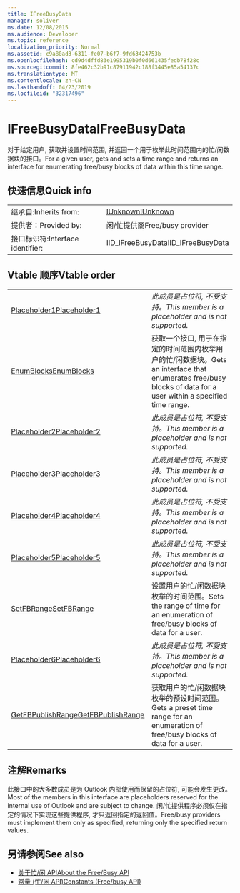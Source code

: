 ```yaml
---
title: IFreeBusyData
manager: soliver
ms.date: 12/08/2015
ms.audience: Developer
ms.topic: reference
localization_priority: Normal
ms.assetid: c9a80ad3-6311-fe07-b6f7-9fd63424753b
ms.openlocfilehash: cd9d4dffd83e1995319b0f0d661435fedb78f28c
ms.sourcegitcommit: 8fe462c32b91c87911942c188f3445e85a54137c
ms.translationtype: MT
ms.contentlocale: zh-CN
ms.lasthandoff: 04/23/2019
ms.locfileid: "32317496"
---
```

# <a name="ifreebusydata"></a><span data-ttu-id="86685-102">IFreeBusyData</span><span class="sxs-lookup"><span data-stu-id="86685-102">IFreeBusyData</span></span>

<span data-ttu-id="86685-103">对于给定用户, 获取并设置时间范围, 并返回一个用于枚举此时间范围内的忙/闲数据块的接口。</span><span class="sxs-lookup"><span data-stu-id="86685-103">For a given user, gets and sets a time range and returns an interface for enumerating free/busy blocks of data within this time range.</span></span>
  
## <a name="quick-info"></a><span data-ttu-id="86685-104">快速信息</span><span class="sxs-lookup"><span data-stu-id="86685-104">Quick info</span></span>

|||
|:-----|:-----|
|<span data-ttu-id="86685-105">继承自:</span><span class="sxs-lookup"><span data-stu-id="86685-105">Inherits from:</span></span>  <br/> |[<span data-ttu-id="86685-106">IUnknown</span><span class="sxs-lookup"><span data-stu-id="86685-106">IUnknown</span></span>](https://msdn.microsoft.com/library/33f1d79a-33fc-4ce5-a372-e08bda378332%28Office.15%29.aspx) <br/> |
|<span data-ttu-id="86685-107">提供者：</span><span class="sxs-lookup"><span data-stu-id="86685-107">Provided by:</span></span>  <br/> |<span data-ttu-id="86685-108">闲/忙提供商</span><span class="sxs-lookup"><span data-stu-id="86685-108">Free/busy provider</span></span>  <br/> |
|<span data-ttu-id="86685-109">接口标识符:</span><span class="sxs-lookup"><span data-stu-id="86685-109">Interface identifier:</span></span>  <br/> |<span data-ttu-id="86685-110">IID_IFreeBusyData</span><span class="sxs-lookup"><span data-stu-id="86685-110">IID_IFreeBusyData</span></span>  <br/> |
   
## <a name="vtable-order"></a><span data-ttu-id="86685-111">Vtable 顺序</span><span class="sxs-lookup"><span data-stu-id="86685-111">Vtable order</span></span>

|||
|:-----|:-----|
|[<span data-ttu-id="86685-112">Placeholder1</span><span class="sxs-lookup"><span data-stu-id="86685-112">Placeholder1</span></span>](ifreebusydata-placeholder1.md) <br/> | <span data-ttu-id="86685-113">*此成员是占位符, 不受支持。*</span><span class="sxs-lookup"><span data-stu-id="86685-113">*This member is a placeholder and is not supported.*</span></span>  <br/> |
|[<span data-ttu-id="86685-114">EnumBlocks</span><span class="sxs-lookup"><span data-stu-id="86685-114">EnumBlocks</span></span>](ifreebusydata-enumblocks.md) <br/> |<span data-ttu-id="86685-115">获取一个接口, 用于在指定的时间范围内枚举用户的忙/闲数据块。</span><span class="sxs-lookup"><span data-stu-id="86685-115">Gets an interface that enumerates free/busy blocks of data for a user within a specified time range.</span></span>  <br/> |
|[<span data-ttu-id="86685-116">Placeholder2</span><span class="sxs-lookup"><span data-stu-id="86685-116">Placeholder2</span></span>](ifreebusydata-placeholder2.md) <br/> | <span data-ttu-id="86685-117">*此成员是占位符, 不受支持。*</span><span class="sxs-lookup"><span data-stu-id="86685-117">*This member is a placeholder and is not supported.*</span></span>  <br/> |
|[<span data-ttu-id="86685-118">Placeholder3</span><span class="sxs-lookup"><span data-stu-id="86685-118">Placeholder3</span></span>](ifreebusydata-placeholder3.md) <br/> | <span data-ttu-id="86685-119">*此成员是占位符, 不受支持。*</span><span class="sxs-lookup"><span data-stu-id="86685-119">*This member is a placeholder and is not supported.*</span></span>  <br/> |
|[<span data-ttu-id="86685-120">Placeholder4</span><span class="sxs-lookup"><span data-stu-id="86685-120">Placeholder4</span></span>](ifreebusydata-placeholder4.md) <br/> | <span data-ttu-id="86685-121">*此成员是占位符, 不受支持。*</span><span class="sxs-lookup"><span data-stu-id="86685-121">*This member is a placeholder and is not supported.*</span></span>  <br/> |
|[<span data-ttu-id="86685-122">Placeholder5</span><span class="sxs-lookup"><span data-stu-id="86685-122">Placeholder5</span></span>](ifreebusydata-placeholder5.md) <br/> | <span data-ttu-id="86685-123">*此成员是占位符, 不受支持。*</span><span class="sxs-lookup"><span data-stu-id="86685-123">*This member is a placeholder and is not supported.*</span></span>  <br/> |
|[<span data-ttu-id="86685-124">SetFBRange</span><span class="sxs-lookup"><span data-stu-id="86685-124">SetFBRange</span></span>](ifreebusydata-setfbrange.md) <br/> |<span data-ttu-id="86685-125">设置用户的忙/闲数据块枚举的时间范围。</span><span class="sxs-lookup"><span data-stu-id="86685-125">Sets the range of time for an enumeration of free/busy blocks of data for a user.</span></span>  <br/> |
|[<span data-ttu-id="86685-126">Placeholder6</span><span class="sxs-lookup"><span data-stu-id="86685-126">Placeholder6</span></span>](ifreebusydata-placeholder6.md) <br/> | <span data-ttu-id="86685-127">*此成员是占位符, 不受支持。*</span><span class="sxs-lookup"><span data-stu-id="86685-127">*This member is a placeholder and is not supported.*</span></span>  <br/> |
|[<span data-ttu-id="86685-128">GetFBPublishRange</span><span class="sxs-lookup"><span data-stu-id="86685-128">GetFBPublishRange</span></span>](ifreebusydata-getfbpublishrange.md) <br/> |<span data-ttu-id="86685-129">获取用户的忙/闲数据块枚举的预设时间范围。</span><span class="sxs-lookup"><span data-stu-id="86685-129">Gets a preset time range for an enumeration of free/busy blocks of data for a user.</span></span>  <br/> |
   
## <a name="remarks"></a><span data-ttu-id="86685-130">注解</span><span class="sxs-lookup"><span data-stu-id="86685-130">Remarks</span></span>

<span data-ttu-id="86685-131">此接口中的大多数成员是为 Outlook 内部使用而保留的占位符, 可能会发生更改。</span><span class="sxs-lookup"><span data-stu-id="86685-131">Most of the members in this interface are placeholders reserved for the internal use of Outlook and are subject to change.</span></span> <span data-ttu-id="86685-132">闲/忙提供程序必须仅在指定的情况下实现这些提供程序, 才只返回指定的返回值。</span><span class="sxs-lookup"><span data-stu-id="86685-132">Free/busy providers must implement them only as specified, returning only the specified return values.</span></span>
  
## <a name="see-also"></a><span data-ttu-id="86685-133">另请参阅</span><span class="sxs-lookup"><span data-stu-id="86685-133">See also</span></span>

- [<span data-ttu-id="86685-134">关于忙/闲 API</span><span class="sxs-lookup"><span data-stu-id="86685-134">About the Free/Busy API</span></span>](about-the-free-busy-api.md)
- [<span data-ttu-id="86685-135">常量 (忙/闲 API)</span><span class="sxs-lookup"><span data-stu-id="86685-135">Constants (Free/busy API)</span></span>](constants-free-busy-api.md)

